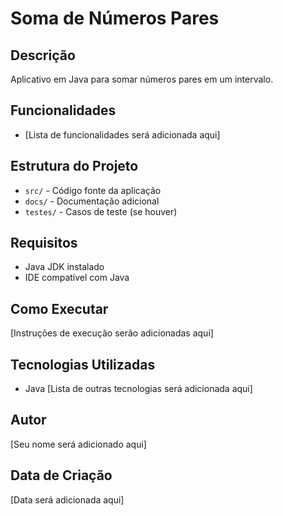 # Soma de Números Pares

## Descrição
Aplicativo em Java para somar números pares em um intervalo.

## Funcionalidades
- [Lista de funcionalidades será adicionada aqui]

## Estrutura do Projeto
- `src/` - Código fonte da aplicação
- `docs/` - Documentação adicional
- `testes/` - Casos de teste (se houver)

## Requisitos
- Java JDK instalado
- IDE compatível com Java

## Como Executar
[Instruções de execução serão adicionadas aqui]

## Tecnologias Utilizadas
- Java
[Lista de outras tecnologias será adicionada aqui]

## Autor
[Seu nome será adicionado aqui]

## Data de Criação
[Data será adicionada aqui] 